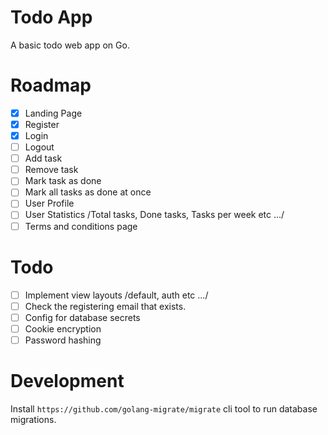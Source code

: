 # Todo App

A basic todo web app on Go.

# Roadmap

- [x] Landing Page
- [x] Register
- [x] Login
- [ ] Logout
- [ ] Add task
- [ ] Remove task
- [ ] Mark task as done
- [ ] Mark all tasks as done at once
- [ ] User Profile
- [ ] User Statistics /Total tasks, Done tasks, Tasks per week etc .../
- [ ] Terms and conditions page

# Todo

- [ ] Implement view layouts /default, auth etc .../
- [ ] Check the registering email that exists.
- [ ] Config for database secrets
- [ ] Cookie encryption
- [ ] Password hashing

# Development

Install `https://github.com/golang-migrate/migrate` cli tool to run database migrations.